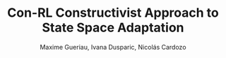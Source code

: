 ---
address: New York, NY, USA
author: Maxime Gueriau, Ivana Dusparic, Nicolás Cardozo
booktitle: 
isbn: 
location: Umea, Sweden
pages: to Appear
publisher: IEEE
series: SASO 2019
title: Con-RL Constructivist Approach to State Space Adaptation 
month: June
doi: 10.1109/SASO.2019.00016
year: 2019
---